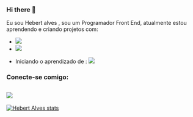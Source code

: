 ### Hi there 👋

Eu sou Hebert alves , sou um Programador Front End, atualmente estou aprendendo e criando projetos com:

- <img src="https://img.shields.io/badge/HTML5-E34F26?style=for-the-badge&logo=html5&logoColor=white"/>

- <img src="https://img.shields.io/badge/CSS3-1572B6?style=for-the-badge&logo=css3&logoColor=white"/>

- Iniciando o aprendizado de :
  <img src="https://img.shields.io/badge/JavaScript-323330?style=for-the-badge&logo=javascript&logoColor=F7DF1E"/>

### Conecte-se comigo:

<a href="https://www.linkedin.com/in/hebert-alves-03b343265/"> <img src="https://img.shields.io/badge/LinkedIn-0077B5?style=for-the-badge&logo=linkedin&logoColor=white"/><a/>
- 

[![Hebert Alves stats](https://github-readme-stats.vercel.app/api?username=Hebert2023)](https://github.com/anuraghazra/github-readme-stats)

